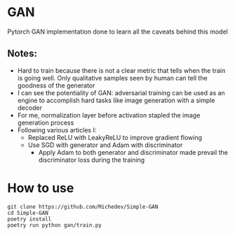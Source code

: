 # GAN

Pytorch GAN implementation done to learn all the caveats behind this model

## Notes:

- Hard to train because there is not a clear metric that tells when the
  train is going well. Only qualitative samples seen by human can tell 
  the goodness of the generator
- I can see the potentiality of GAN: adversarial training can be used as an engine
  to accomplish hard tasks like image generation with a simple decoder
- For me, normalization layer before activation stapled the image generation process
- Following various articles I:
  - Replaced ReLU with LeakyReLU to improve gradient flowing
  - Use SGD with generator and Adam with discriminator
    - Apply Adam to both generator and discriminator made prevail the discriminator loss during the training

# How to use

    git clone https://github.com/Michedev/Simple-GAN
    cd Simple-GAN
    poetry install
    poetry run python gan/train.py